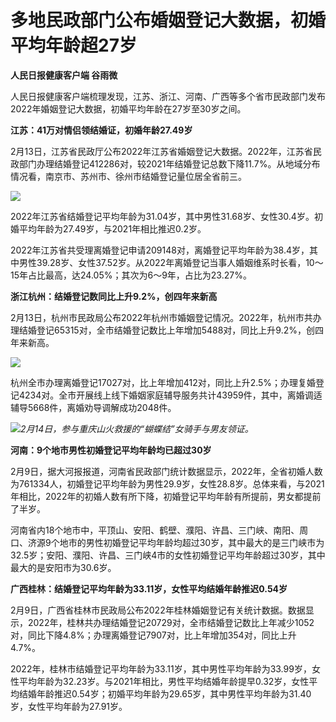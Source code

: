 # 多地民政部门公布婚姻登记大数据，初婚平均年龄超27岁

**人民日报健康客户端 谷雨微**

人民日报健康客户端梳理发现，江苏、浙江、河南、广西等多个省市民政部门发布2022年婚姻登记大数据，初婚平均年龄在27岁至30岁之间。

**江苏：41万对情侣领结婚证，初婚年龄27.49岁**

2月13日，江苏省民政厅公布2022年江苏省婚姻登记大数据。2022年，江苏省民政部门办理结婚登记412286对，较2021年结婚登记总数下降11.7%。从地域分布情况看，南京市、苏州市、徐州市结婚登记量位居全省前三。

![](https://inews.gtimg.com/newsapp_bt/0/15665992350/1000)

2022年江苏省结婚登记平均年龄为31.04岁，其中男性31.68岁、女性30.4岁。初婚平均年龄为27.49岁，与2021年相比推迟0.2岁。

2022年江苏省共受理离婚登记申请209148对，离婚登记平均年龄为38.4岁，其中男性39.28岁、女性37.52岁。从2022年离婚登记当事人婚姻维系时长看，10～15年占比最高，达24.05%；其次为6～9年，占比为23.27%。

**浙江杭州：结婚登记数同比上升9.2%，创四年来新高**

2月13日，杭州市民政局公布2022年杭州市婚姻登记情况。2022年，杭州市共办理结婚登记65315对，全市结婚登记数比上年增加5488对，同比上升9.2%，创四年来新高。

![](https://inews.gtimg.com/newsapp_bt/0/15665992351/1000)

杭州全市办理离婚登记17027对，比上年增加412对，同比上升2.5%；办理复婚登记4234对。全市开展线上线下婚姻家庭辅导服务共计43959件，其中，离婚调适辅导5668件，离婚劝导调解成功2048件。

![](https://inews.gtimg.com/newsapp_bt/0/15665992347/1000)_2月14日，参与重庆山火救援的“蝴蝶结”女骑手与男友领证。_

**河南：9个地市男性初婚登记平均年龄均已超过30岁**

2月9日，据大河报报道，河南省民政部门统计数据显示，2022年，全省初婚人数为761334人，初婚登记平均年龄为男性29.9岁，女性28.8岁。总体来看，与2021年相比，2022年的初婚人数有所下降，初婚登记平均年龄有所提前，男女都提前了半岁。

河南省内18个地市中，平顶山、安阳、鹤壁、濮阳、许昌、三门峡、南阳、周口、济源9个地市的男性初婚登记平均年龄均超过30岁，其中最大的是三门峡市为32.5岁；安阳、濮阳、许昌、三门峡4市的女性初婚登记平均年龄超过30岁，其中最大的是安阳市为30.6岁。

**广西桂林：结婚登记平均年龄为33.11岁，女性平均结婚年龄推迟0.54岁**

2月9日，广西省桂林市民政局公布2022年桂林婚姻登记有关统计数据。数据显示，2022年，桂林共办理结婚登记20729对，全市结婚登记数比上年减少1052对，同比下降4.8%；办理离婚登记7907对，比上年增加354对，同比上升4.7%。

2022年，桂林市结婚登记平均年龄为33.11岁，其中男性平均年龄为33.99岁，女性平均年龄为32.23岁。与2021年相比，男性平均结婚年龄提早0.32岁，女性平均结婚年龄推迟0.54岁；初婚平均年龄为29.65岁，其中男性平均年龄为31.40岁，女性平均年龄为27.91岁。


